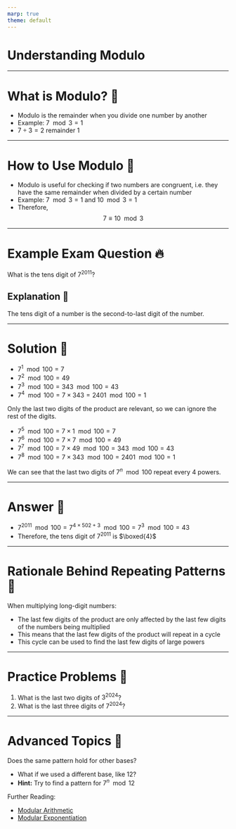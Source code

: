 ```yaml
---
marp: true
theme: default
---
```


# Understanding Modulo

---

# What is Modulo? 🤔

- Modulo is the remainder when you divide one number by another
- Example: $7 \mod 3 = 1$
- $7 \div 3 = 2$ remainder $1$

---

# How to Use Modulo 🧠

- Modulo is useful for checking if two numbers are congruent, i.e. they have the same remainder when divided by a certain number
- Example: $7 \mod 3 = 1$ and $10 \mod 3 = 1$
- Therefore, 
$$7 \equiv 10 \mod 3$$

---

# Example Exam Question 🔥

What is the tens digit of $7^{2011}$?

## Explanation 🧠

The tens digit of a number is the second-to-last digit of the number.

---

# Solution 🧠

- $7^1 \mod 100 = 7$
- $7^2 \mod 100 = 49$
- $7^3 \mod 100 = 343 \mod 100 = 43$
- $7^4 \mod 100 = 7 \times 343 = 2401 \mod 100 = 1$

Only the last two digits of the product are relevant, so we can ignore the rest of the digits.

- $7^5 \mod 100 = 7 \times 1 \mod 100 = 7$
- $7^6 \mod 100 = 7 \times 7 \mod 100 = 49$
- $7^7 \mod 100 = 7 \times 49 \mod 100 = 343 \mod 100 = 43$
- $7^8 \mod 100 = 7 \times 343 \mod 100 = 2401 \mod 100 = 1$

We can see that the last two digits of $7^n \mod 100$ repeat every 4 powers.

---

# Answer 🤖

- $7^{2011} \mod 100 = 7^{4 \times 502 + 3} \mod 100 = 7^3 \mod 100 = 43$
- Therefore, the tens digit of $7^{2011}$ is $\boxed{4}$

---

# Rationale Behind Repeating Patterns 🧠

When multiplying long-digit numbers:

- The last few digits of the product are only affected by the last few digits of the numbers being multiplied
- This means that the last few digits of the product will repeat in a cycle
- This cycle can be used to find the last few digits of large powers

---

# Practice Problems 📝

1. What is the last two digits of $3^{2024}$?
2. What is the last three digits of $7^{2024}$?

---

# Advanced Topics 🧠

Does the same pattern hold for other bases?

- What if we used a different base, like $12$?
- **Hint:** Try to find a pattern for $7^n \mod 12$

Further Reading:

- [Modular Arithmetic](https://en.wikipedia.org/wiki/Modular_arithmetic)
- [Modular Exponentiation](https://en.wikipedia.org/wiki/Modular_exponentiation)

